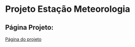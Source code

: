 # Projeto Estação Meteorologia

## Página Projeto:

[Página do projeto](https://wiki.sj.ifsc.edu.br/index.php/Guilherme_Anderson-PJI2-2020-1)
